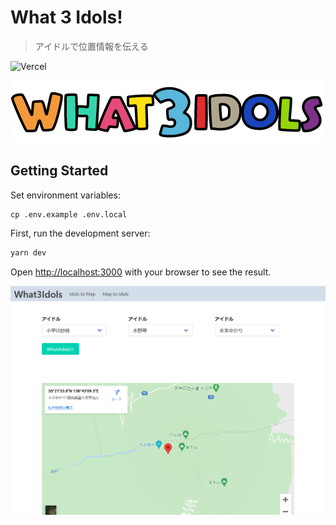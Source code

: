 # What 3 Idols!

> アイドルで位置情報を伝える

![Vercel](http://therealsujitk-vercel-badge.vercel.app/?app=what3idols)

![what3idols](./public/logo.png)

## Getting Started

Set environment variables:

```
cp .env.example .env.local
```

First, run the development server:

```bash
yarn dev
```

Open [http://localhost:3000](http://localhost:3000) with your browser to see the result.

![image](./image.png)
